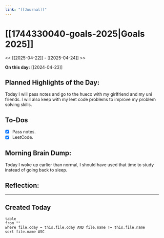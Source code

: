 ```yaml
---
link: "[[Journal]]"
---
```

# [[1744330040-goals-2025|Goals 2025]]
<< [[2025-04-22]] - [[2025-04-24]] >>

**On this day:** [[2024-04-23]]
## Planned Highlights of the Day:
Today I will pass notes and go to the hueco with my girlfriend and my uni friends. I will also keep with my leet code problems to improve my problem solving skills.
## To-Dos
- [x] Pass notes.
- [x] LeetCode.
## Morning Brain Dump:
Today I woke up earlier than normal, I should have used that time to study instead of going back to sleep.
## Reflection:

---
## Created Today
```dataview
table
from ""
where file.cday = this.file.cday AND file.name != this.file.name
sort file.name ASC
```


